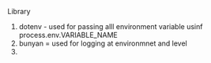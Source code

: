 Library

1. dotenv - used for passing alll environment variable usinf process.env.VARIABLE_NAME
2. bunyan = used for logging at environmnet and level 
3. 